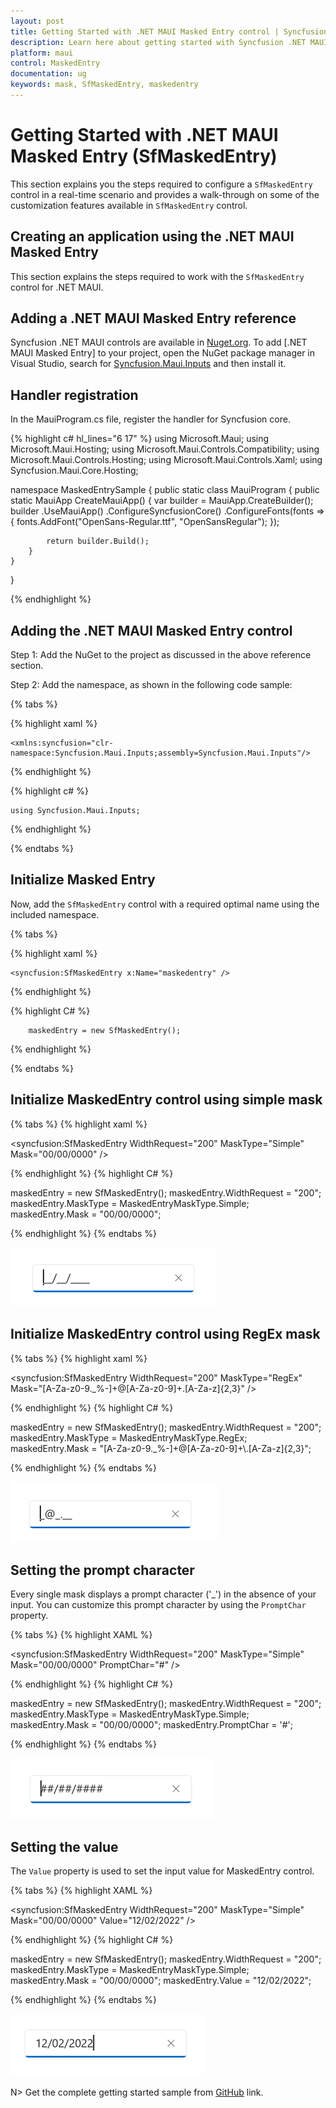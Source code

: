 ```yaml
---
layout: post
title: Getting Started with .NET MAUI Masked Entry control | Syncfusion
description: Learn here about getting started with Syncfusion .NET MAUI Masked Entry (SfMaskedEntry) control, its elements, and more.
platform: maui
control: MaskedEntry
documentation: ug 
keywords: mask, SfMaskedEntry, maskedentry
---
```


# Getting Started with .NET MAUI Masked Entry (SfMaskedEntry)

This section explains you the steps required to configure a `SfMaskedEntry` control in a real-time scenario and provides a walk-through on some of the customization features available in `SfMaskedEntry` control.

## Creating an application using the .NET MAUI Masked Entry

This section explains the steps required to work with the `SfMaskedEntry` control for .NET MAUI.

## Adding a .NET MAUI Masked Entry reference

Syncfusion .NET MAUI controls are available in [Nuget.org](https://www.nuget.org/). To add [.NET MAUI Masked Entry] to your project, open the NuGet package manager in Visual Studio, search for [Syncfusion.Maui.Inputs](https://www.nuget.org/packages/Syncfusion.Maui.Inputs) and then install it.

## Handler registration 

 In the MauiProgram.cs file, register the handler for Syncfusion core.

{% highlight c# hl_lines="6 17" %}
using Microsoft.Maui;
using Microsoft.Maui.Hosting;
using Microsoft.Maui.Controls.Compatibility;
using Microsoft.Maui.Controls.Hosting;
using Microsoft.Maui.Controls.Xaml;
using Syncfusion.Maui.Core.Hosting;

namespace MaskedEntrySample
{
    public static class MauiProgram
    {
        public static MauiApp CreateMauiApp()
        {
            var builder = MauiApp.CreateBuilder();
            builder
            .UseMauiApp<App>()
            .ConfigureSyncfusionCore()
            .ConfigureFonts(fonts =>
            {
                fonts.AddFont("OpenSans-Regular.ttf", "OpenSansRegular");
            });

            return builder.Build();
        }      
    }
}   

{% endhighlight %} 

## Adding the .NET MAUI Masked Entry control

Step 1: Add the NuGet to the project as discussed in the above reference section. 

Step 2: Add the namespace, as shown in the following code sample:

{% tabs %}

{% highlight xaml %}

	<xmlns:syncfusion="clr-namespace:Syncfusion.Maui.Inputs;assembly=Syncfusion.Maui.Inputs"/>

{% endhighlight %}

{% highlight c# %}

	using Syncfusion.Maui.Inputs;

{% endhighlight %}

{% endtabs %}

## Initialize Masked Entry

Now, add the `SfMaskedEntry` control with a required optimal name using the included namespace.

{% tabs %}

{% highlight xaml %}

	<syncfusion:SfMaskedEntry x:Name="maskedentry" />
	
{% endhighlight %}

{% highlight C# %}

        maskedEntry = new SfMaskedEntry();

{% endhighlight %}

{% endtabs %}

## Initialize MaskedEntry control using simple mask

{% tabs %}
{% highlight xaml %}

<syncfusion:SfMaskedEntry WidthRequest="200"
                          MaskType="Simple"
                          Mask="00/00/0000" />

{% endhighlight %}
{% highlight C# %}

maskedEntry = new SfMaskedEntry();
maskedEntry.WidthRequest = "200";
maskedEntry.MaskType = MaskedEntryMaskType.Simple;
maskedEntry.Mask = "00/00/0000";

{% endhighlight %}
{% endtabs %}

![Simple mask in MAUI MaskedEntry](MaskedEntry_Images/maui_simple_mask.png)

## Initialize MaskedEntry control using RegEx mask

{% tabs %}
{% highlight xaml %}

<syncfusion:SfMaskedEntry WidthRequest="200"
                          MaskType="RegEx"
                          Mask="[A-Za-z0-9._%-]+@[A-Za-z0-9]+\.[A-Za-z]{2,3}" />

{% endhighlight %}
{% highlight C# %}

maskedEntry = new SfMaskedEntry();
maskedEntry.WidthRequest = "200";
maskedEntry.MaskType = MaskedEntryMaskType.RegEx;
maskedEntry.Mask = "[A-Za-z0-9._%-]+@[A-Za-z0-9]+\\.[A-Za-z]{2,3}";


{% endhighlight %}
{% endtabs %}

![RegEx mask in MAUI MaskedEntry](MaskedEntry_Images/maui_regex_mask.png)

## Setting the prompt character

Every single mask displays a prompt character ('_') in the absence of your input. You can customize this prompt character by using the `PromptChar` property.

{% tabs %}
{% highlight XAML %}

<syncfusion:SfMaskedEntry WidthRequest="200"
                          MaskType="Simple"
                          Mask="00/00/0000"
                          PromptChar="#" />
                          
{% endhighlight %}
{% highlight C# %}

maskedEntry = new SfMaskedEntry();
maskedEntry.WidthRequest = "200";
maskedEntry.MaskType = MaskedEntryMaskType.Simple;
maskedEntry.Mask = "00/00/0000";
maskedEntry.PromptChar = '#';


{% endhighlight %}
{% endtabs %}

![MAUI MaskedEntry prompt character](MaskedEntry_Images/maui_masked_entry_prompt_char.png)

## Setting the value

The `Value` property is used to set the input value for MaskedEntry control.

{% tabs %}
{% highlight XAML %}

<syncfusion:SfMaskedEntry WidthRequest="200"
                          MaskType="Simple"
                          Mask="00/00/0000"
                          Value="12/02/2022" />

{% endhighlight %}
{% highlight C# %}

maskedEntry = new SfMaskedEntry();
maskedEntry.WidthRequest = "200";
maskedEntry.MaskType = MaskedEntryMaskType.Simple;
maskedEntry.Mask = "00/00/0000";
maskedEntry.Value = "12/02/2022";


{% endhighlight %}
{% endtabs %}

![MAUI MaskedEntry value](MaskedEntry_Images/maui_masked_entry_value.png)

N> 
Get the complete getting started sample from [GitHub](https://github.com/SyncfusionExamples/maui-maskedentry-samples) link.




